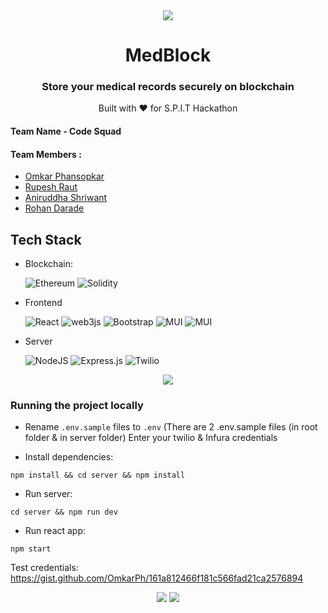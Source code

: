 <div align="center">
  <img src="https://user-images.githubusercontent.com/48476025/151673564-63a143df-6818-4aac-a74d-8812f201fc8f.png">
  <h1> MedBlock </h1>
  <h3> Store your medical records securely on blockchain </h3>
  Built with ❤️ for S.P.I.T Hackathon
</div>



#### Team Name - Code Squad
#### Team Members :
- [Omkar Phansopkar](https://github.com/OmkarPh)
- [Rupesh Raut](https://github.com/Rupesh-2003)
- [Aniruddha Shriwant](https://github.com/Aniruddha-Shriwant)
- [Rohan Darade](https://github.com/RohanDarade)

## Tech Stack
- Blockchain: 

  <img alt="Ethereum" src="https://img.shields.io/badge/Ethereum-3C3C3D?style=for-the-badge&logo=Ethereum&logoColor=white"/> <img alt="Solidity" src="https://img.shields.io/badge/Solidity-e6e6e6?style=for-the-badge&logo=solidity&logoColor=black"/>

- Frontend


  <img alt="React" src="https://img.shields.io/badge/react%20-%2320232a.svg?&style=for-the-badge&logo=react&logoColor=%2361DAFB"/> <img alt="web3js" src="https://img.shields.io/badge/web3.js-F16822?style=for-the-badge&logo=web3.js&logoColor=white"/> <img alt="Bootstrap" src="https://img.shields.io/badge/bootstrap%20-%23563D7C.svg?&style=for-the-badge&logo=bootstrap&logoColor=white"/> <img alt="MUI" src="https://img.shields.io/badge/Material%20UI-007FFF?style=for-the-badge&logo=mui&logoColor=white"/> <img alt="MUI" src="https://img.shields.io/badge/styled--components-DB7093?style=for-the-badge&logo=styled-components&logoColor=white"/>

- Server


  <img alt="NodeJS" src="https://img.shields.io/badge/node.js%20-%2343853D.svg?&style=for-the-badge&logo=node.js&logoColor=white"/> <img alt="Express.js" src="https://img.shields.io/badge/express.js%20-%23404d59.svg?&style=for-the-badge"/> <img alt="Twilio" src="https://img.shields.io/badge/Twilio-F22F46?style=for-the-badge&logo=Twilio&logoColor=white"/>


<div align="center">
  <img src="https://user-images.githubusercontent.com/58624108/151685846-35210cdb-ab31-441c-aab6-fd7d4676a7a7.png">
</div>

### Running the project locally

- Rename ```.env.sample``` files to ```.env```
  (There are 2 .env.sample files (in root folder & in server folder)
  Enter your twilio & Infura credentials
  
- Install dependencies:
```
npm install && cd server && npm install
```

- Run server:
```
cd server && npm run dev
```

- Run react app:
```
npm start
```

Test credentials: https://gist.github.com/OmkarPh/161a812466f181c566fad21ca2576894


<div align="center">
  <img src="https://forthebadge.com/images/badges/built-with-love.svg">
  <img src="https://forthebadge.com/images/badges/made-with-javascript.svg">
</div>



